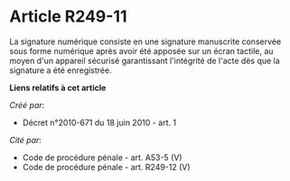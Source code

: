 # Article R249-11

La signature numérique consiste en une signature manuscrite conservée sous forme numérique après avoir été apposée sur un
écran tactile, au moyen d'un appareil sécurisé garantissant l'intégrité de l'acte dès que la signature a été enregistrée.

**Liens relatifs à cet article**

_Créé par_:

  - Décret n°2010-671 du 18 juin 2010 - art. 1

_Cité par_:

  - Code de procédure pénale - art. A53-5 (V)
  - Code de procédure pénale - art. R249-12 (V)
